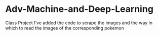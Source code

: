 # Adv-Machine-and-Deep-Learning
Class Project
I've added the code to scrape the images and the way in which to read the images of the corresponding pokemon
